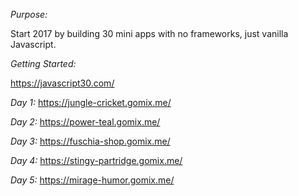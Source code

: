 *Purpose:*

Start 2017 by building 30 mini apps with no frameworks, just vanilla Javascript.

*Getting Started:*

https://javascript30.com/

*Day 1:*
https://jungle-cricket.gomix.me/

*Day 2:*
https://power-teal.gomix.me/

*Day 3:*
https://fuschia-shop.gomix.me/

*Day 4:*
https://stingy-partridge.gomix.me/

*Day 5:*
https://mirage-humor.gomix.me/